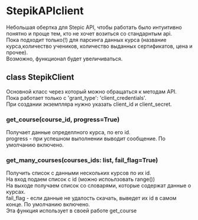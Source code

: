 # StepikAPIclient
Небольшая обертка для Stepic API, чтобы работать было интуитивно понятно и проще тем, кто не хочет возиться со стандарнтым api.  
Пока подходит только(!) для парсинга данных курса (название курса,количество учеников, количество выданных сертификатов, цена и прочее).  
Возможно, функционал будет увеличиваться.  

## class StepikClient
Основной класс через который можно обращаться к методам API.  
Пока работает только с 'grant_type': 'client_credentials'.  
При создании экземпляра нужно указать client_id и client_secret.  

### get_course(course_id, progress=True)
Получает данные определлного курса, по его id.  
progress - при успешном выполнении выводит сообщение. По умолчанию включено.  

### get_many_courses(courses_ids: list, fail_flag=True)
Получить список с данными нескольких курсов по их id.  
На вход подаем список с id (можно испоьлзовать range())  
На выходе получаем список со словарями, которые содержат данные о курсах.  
fail_flag - если данные не удалость скачать, выведет их id  в самом конце. По умолчанию включено.  
Эта функция использует в своей работе get_course  
